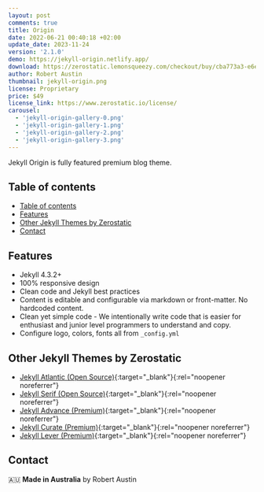 ```yaml
---
layout: post
comments: true
title: Origin
date: 2022-06-21 00:40:18 +02:00
update_date: 2023-11-24
version: '2.1.0'
demo: https://jekyll-origin.netlify.app/
download: https://zerostatic.lemonsqueezy.com/checkout/buy/cba773a3-e6e5-4780-862d-6ed3db7508e3
author: Robert Austin
thumbnail: jekyll-origin.png
license: Proprietary
price: $49
license_link: https://www.zerostatic.io/license/
carousel:
  - 'jekyll-origin-gallery-0.png'
  - 'jekyll-origin-gallery-1.png'
  - 'jekyll-origin-gallery-2.png'
  - 'jekyll-origin-gallery-3.png'
---
```


Jekyll Origin is fully featured premium blog theme.

## Table of contents

- [Table of contents](#table-of-contents)
- [Features](#features)
- [Other Jekyll Themes by Zerostatic](#other-jekyll-themes-by-zerostatic)
- [Contact](#contact)

## Features

- Jekyll 4.3.2+
- 100% responsive design
- Clean code and Jekyll best practices
- Content is editable and configurable via markdown or front-matter. No hardcoded content.
- Clean yet simple code - We intentionally write code that is easier for enthusiast and junior level programmers to understand and copy.
- Configure logo, colors, fonts all from `_config.yml`

## Other Jekyll Themes by Zerostatic

- [Jekyll Atlantic (Open Source)](https://www.zerostatic.io/theme/jekyll-atlantic/){:target="_blank"}{:rel="noopener noreferrer"}
- [Jekyll Serif (Open Source)](https://www.zerostatic.io/theme/jekyll-serif/){:target="_blank"}{:rel="noopener noreferrer"}
- [Jekyll Advance (Premium)](https://www.zerostatic.io/theme/jekyll-advance/){:target="_blank"}{:rel="noopener noreferrer"}
- [Jekyll Curate (Premium)](https://www.zerostatic.io/theme/jekyll-curate/){:target="_blank"}{:rel="noopener noreferrer"}
- [Jekyll Lever (Premium)](https://www.zerostatic.io/theme/jekyll-lever/){:target="_blank"}{:rel="noopener noreferrer"}

## Contact

🇦🇺 **Made in Australia** by Robert Austin
